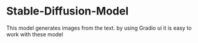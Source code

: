 # Stable-Diffusion-Model
This model generates images from the text. by using Gradio ui it is easy to work with these model
